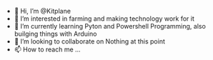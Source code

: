 - 👋 Hi, I’m @Kitplane
- 👀 I’m interested in farming and making technology work for it
- 🌱 I’m currently learning Pyton and Powershell Programming, also builging things with Arduino
- 💞️ I’m looking to collaborate on Nothing at this point
- 📫 How to reach me ...

<!---
Kitplane/Kitplane is a ✨ special ✨ repository because its `README.md` (this file) appears on your GitHub profile.
You can click the Preview link to take a look at your changes.
--->
